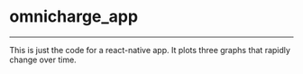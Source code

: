 # omnicharge_app
---

This is just the code for a react-native app. It plots three graphs that rapidly change over time.
